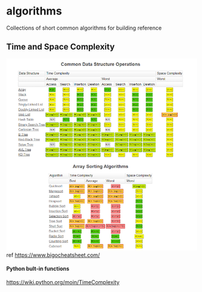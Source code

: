 # algorithms
Collections of short common algorithms for building reference


## Time and Space Complexity
![Big O cheat sheet](BigO-cheat-sheet.PNG)
ref https://www.bigocheatsheet.com/

#### Python bult-in functions
https://wiki.python.org/moin/TimeComplexity
